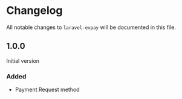 # Changelog

All notable changes to `laravel-evpay` will be documented in this file.

## 1.0.0

Initial version

### Added

- Payment Request method
